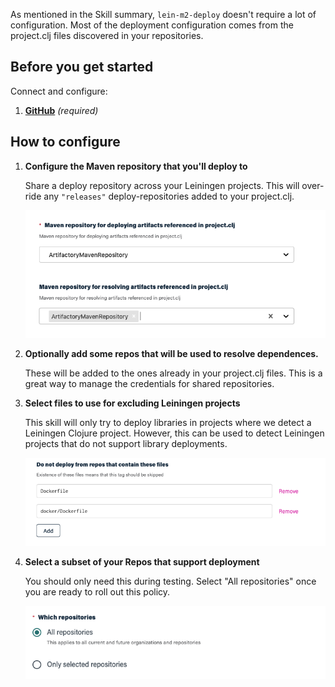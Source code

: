 As mentioned in the Skill summary, `lein-m2-deploy` doesn't require a lot of
configuration. Most of the deployment configuration comes from the project.clj
files discovered in your repositories.

## Before you get started

Connect and configure:

1.  [**GitHub**][github] _(required)_

[github]: https://go.atomist.com/catalog/integration/github "GitHub Integration"

## How to configure

1.  **Configure the Maven repository that you'll deploy to**

    Share a deploy repository across your Leiningen projects. This will
    over-ride any `"releases"` deploy-repositories added to your project.clj.

    ![repos](docs/images/repos.png)

2.  **Optionally add some repos that will be used to resolve dependences.**

    These will be added to the ones already in your project.clj files. This is a
    great way to manage the credentials for shared repositories.

3.  **Select files to use for excluding Leiningen projects**

    This skill will only try to deploy libraries in projects where we detect a
    Leiningen Clojure project. However, this can be used to detect Leiningen
    projects that do not support library deployments.

    ![excludes](./docs/images/excludes.png)

4.  **Select a subset of your Repos that support deployment**

    You should only need this during testing. Select "All repositories" once you
    are ready to roll out this policy.

    ![repo-filter.png](./docs/images/repo-filter.png)
